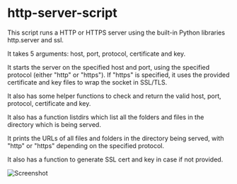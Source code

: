 # http-server-script

This script runs a HTTP or HTTPS server using the built-in Python libraries http.server and ssl.

It takes 5 arguments: host, port, protocol, certificate and key.

It starts the server on the specified host and port, using the specified protocol (either "http" or "https"). If "https" is specified, it uses the provided certificate and key files to wrap the socket in SSL/TLS.

It also has some helper functions to check and return the valid host, port, protocol, certificate and key.

It also has a function listdirs which list all the folders and files in the directory which is being served.

It prints the URLs of all files and folders in the directory being served, with "http" or "https" depending on the specified protocol.

It also has a function to generate SSL cert and key in case if not provided.

![Screenshot](https://github.com/hackerswat/http-server-script/blob/main/Screenshot.jpg)
